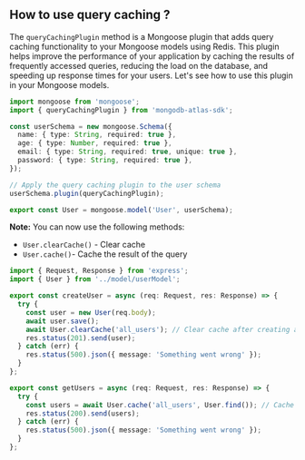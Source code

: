 ## How to use query caching ?

The `queryCachingPlugin` method is a Mongoose plugin that adds query caching functionality to your Mongoose models using Redis. This plugin helps improve the performance of your application by caching the results of frequently accessed queries, reducing the load on the database, and speeding up response times for your users. Let's see how to use this plugin in your Mongoose models.

```typescript
import mongoose from 'mongoose';
import { queryCachingPlugin } from 'mongodb-atlas-sdk';

const userSchema = new mongoose.Schema({
  name: { type: String, required: true },
  age: { type: Number, required: true },
  email: { type: String, required: true, unique: true },
  password: { type: String, required: true },
});

// Apply the query caching plugin to the user schema
userSchema.plugin(queryCachingPlugin);

export const User = mongoose.model('User', userSchema);
```

**Note:** You can now use the following methods:

- `User.clearCache()` - Clear cache
- `User.cache()`- Cache the result of the query

```typescript
import { Request, Response } from 'express';
import { User } from '../model/userModel';

export const createUser = async (req: Request, res: Response) => {
  try {
    const user = new User(req.body);
    await user.save();
    await User.clearCache('all_users'); // Clear cache after creating a new user
    res.status(201).send(user);
  } catch (err) {
    res.status(500).json({ message: 'Something went wrong' });
  }
};

export const getUsers = async (req: Request, res: Response) => {
  try {
    const users = await User.cache('all_users', User.find()); // Cache the result of the query
    res.status(200).send(users);
  } catch (err) {
    res.status(500).json({ message: 'Something went wrong' });
  }
};
```
